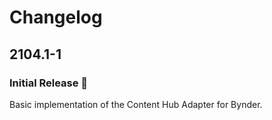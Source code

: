Changelog
================================================================================

2104.1-1
--------------------------------------------------------------------------------

### Initial Release 🥳

Basic implementation of the Content Hub Adapter for Bynder.
